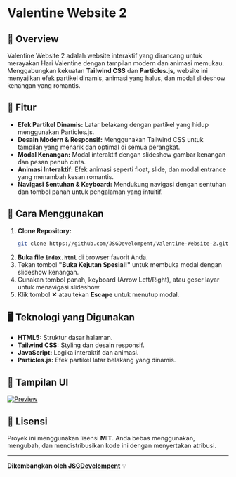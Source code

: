 # Valentine Website 2

## 📌 Overview
Valentine Website 2 adalah website interaktif yang dirancang untuk merayakan Hari Valentine dengan tampilan modern dan animasi memukau. Menggabungkan kekuatan **Tailwind CSS** dan **Particles.js**, website ini menyajikan efek partikel dinamis, animasi yang halus, dan modal slideshow kenangan yang romantis.

## 🎨 Fitur
- **Efek Partikel Dinamis:** Latar belakang dengan partikel yang hidup menggunakan Particles.js.
- **Desain Modern & Responsif:** Menggunakan Tailwind CSS untuk tampilan yang menarik dan optimal di semua perangkat.
- **Modal Kenangan:** Modal interaktif dengan slideshow gambar kenangan dan pesan penuh cinta.
- **Animasi Interaktif:** Efek animasi seperti float, slide, dan modal entrance yang menambah kesan romantis.
- **Navigasi Sentuhan & Keyboard:** Mendukung navigasi dengan sentuhan dan tombol panah untuk pengalaman yang intuitif.

## 🚀 Cara Menggunakan
1. **Clone Repository:**
   ```sh
   git clone https://github.com/JSGDevelompent/Valentine-Website-2.git
   ```
2. **Buka file `index.html`** di browser favorit Anda.
3. Tekan tombol **"Buka Kejutan Spesial!"** untuk membuka modal dengan slideshow kenangan.
4. Gunakan tombol panah, keyboard (Arrow Left/Right), atau geser layar untuk menavigasi slideshow.
5. Klik tombol **✕** atau tekan **Escape** untuk menutup modal.

## 🖥️ Teknologi yang Digunakan
- **HTML5:** Struktur dasar halaman.
- **Tailwind CSS:** Styling dan desain responsif.
- **JavaScript:** Logika interaktif dan animasi.
- **Particles.js:** Efek partikel latar belakang yang dinamis.

## 📸 Tampilan UI
[![Preview](https://img.youtube.com/vi/N0kHfW-2wMk/0.jpg)](https://www.youtube.com/shorts/N0kHfW-2wMk)

## 📜 Lisensi
Proyek ini menggunakan lisensi **MIT**. Anda bebas menggunakan, mengubah, dan mendistribusikan kode ini dengan menyertakan atribusi.

---
**Dikembangkan oleh [JSGDevelompent](https://github.com/JSGDevelompent)** 💡
